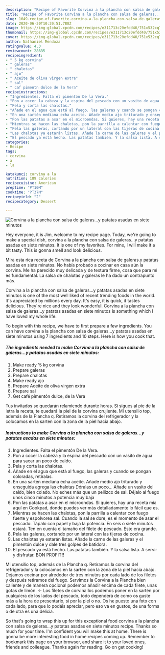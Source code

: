```yaml
---
description: "Recipe of Favorite Corvina a la plancha con salsa de galeras...y patatas asadas en siete minutos"
title: "Recipe of Favorite Corvina a la plancha con salsa de galeras...y patatas asadas en siete minutos"
slug: 1049-recipe-of-favorite-corvina-a-la-plancha-con-salsa-de-galerasy-patatas-asadas-en-siete-minutos
date: 2020-06-30T10:20:51.788Z
image: https://img-global.cpcdn.com/recipes/e311713c20efdd40/751x532cq70/corvina-a-la-plancha-con-salsa-de-galerasy-patatas-asadas-en-siete-minutos-foto-principal.jpg
thumbnail: https://img-global.cpcdn.com/recipes/e311713c20efdd40/751x532cq70/corvina-a-la-plancha-con-salsa-de-galerasy-patatas-asadas-en-siete-minutos-foto-principal.jpg
cover: https://img-global.cpcdn.com/recipes/e311713c20efdd40/751x532cq70/corvina-a-la-plancha-con-salsa-de-galerasy-patatas-asadas-en-siete-minutos-foto-principal.jpg
author: Nathaniel Mendoza
ratingvalue: 4.3
reviewcount: 28635
recipeingredient:
- " 5 kg corvina"
- " galeras"
- " chalotas"
- " ajo"
- " Aceite de oliva virgen extra"
- " sal"
- " caf pimentn dulce de la Vera"
recipeinstructions:
- "Ingredientes. Falta el pimentón De la Vera."
- "Pon a cocer la cabeza y la espina del pescado con un vasito de agua para sacar un poco de caldo."
- "Pela y corta las chalotas."
- "Añade en el agua que está al fuego, las galeras y cuando se pongan coloradas, retíralas."
- "En una sartén mediana echa aceite. Añade medio ajo triturado y enseguida agrega las chalotas Dóralas un poco... Añade un vasito del caldo, bien colado. No eches más que un pellizco de sal. Déjalo al fuego unos cinco minutos a potencia muy baja"
- "Pon las patatas a asar en el microondas. Si quieres, hay una receta mía aquí en Cookpad, donde puedes ver más detalladamente lo fácil que es."
- "Mientras se hacen las chalotas, pon la parrilla a calentar con fuego fuerte y espolvorea sal. Cuando la sal se dore, es el momento de asar el pescado. Tápalo con papel y baja la potencia. En seis o siete minutos estará. Ten en cuenta el tamaño del filete de pescado. Este era grande."
- "Pela las galeras, cortando por un lateral con las tijeras de cocina."
- "Las chalotas ya estarán listas. Añade la carne de las galeras y el pimentón dulce y dale tres golpes de batidora."
- "El pescado ya está hecho. Las patatas también. Y la salsa lista. A servir y disfrutar. BON PROFIT!!"
categories:
- Recipe
tags:
- corvina
- a
- la

katakunci: corvina a la 
nutrition: 189 calories
recipecuisine: American
preptime: "PT10M"
cooktime: "PT37M"
recipeyield: "2"
recipecategory: Dessert

---
```



![Corvina a la plancha con salsa de galeras...y patatas asadas en siete minutos](https://img-global.cpcdn.com/recipes/e311713c20efdd40/751x532cq70/corvina-a-la-plancha-con-salsa-de-galerasy-patatas-asadas-en-siete-minutos-foto-principal.jpg)

Hey everyone, it is Jim, welcome to my recipe page. Today, we're going to make a special dish, corvina a la plancha con salsa de galeras...y patatas asadas en siete minutos. It is one of my favorites. For mine, I will make it a bit tasty. This is gonna smell and look delicious.

Mira esta rica receta de Corvina a la plancha con salsa de galeras.y patatas asadas en siete minutos. No había probado a cocinar en casa aún la corvina. Me ha parecido muy delicada y de textura firme, cosa que para mí es fundamental. La salsa de chalotas y galeras le ha dado un contrapunto más.

Corvina a la plancha con salsa de galeras...y patatas asadas en siete minutos is one of the most well liked of recent trending foods in the world. It's appreciated by millions every day. It's easy, it is quick, it tastes delicious. They're nice and they look wonderful. Corvina a la plancha con salsa de galeras...y patatas asadas en siete minutos is something which I have loved my whole life.


To begin with this recipe, we have to first prepare a few ingredients. You can have corvina a la plancha con salsa de galeras...y patatas asadas en siete minutos using 7 ingredients and 10 steps. Here is how you cook that.

<!--inarticleads1-->

##### The ingredients needed to make Corvina a la plancha con salsa de galeras...y patatas asadas en siete minutos:

1. Make ready  &#39;5 kg corvina
1. Prepare  galeras
1. Prepare  chalotas
1. Make ready  ajo
1. Prepare  Aceite de oliva virgen extra
1. Prepare  sal
1. Get  café pimentón dulce, de la Vera


Tus invitados se quedarán relamiendo durante horas. Si sigues al pie de la letra la receta, te quedará la piel de la corvina crujiente. Mi utensilio top, además de la Plancha q. Retiramos la corvina del refrigerador y la colocamos en la sarten con la zona de la piel hacia abajo. 

<!--inarticleads2-->

##### Instructions to make Corvina a la plancha con salsa de galeras...y patatas asadas en siete minutos:

1. Ingredientes. Falta el pimentón De la Vera.
1. Pon a cocer la cabeza y la espina del pescado con un vasito de agua para sacar un poco de caldo.
1. Pela y corta las chalotas.
1. Añade en el agua que está al fuego, las galeras y cuando se pongan coloradas, retíralas.
1. En una sartén mediana echa aceite. Añade medio ajo triturado y enseguida agrega las chalotas Dóralas un poco... Añade un vasito del caldo, bien colado. No eches más que un pellizco de sal. Déjalo al fuego unos cinco minutos a potencia muy baja
1. Pon las patatas a asar en el microondas. Si quieres, hay una receta mía aquí en Cookpad, donde puedes ver más detalladamente lo fácil que es.
1. Mientras se hacen las chalotas, pon la parrilla a calentar con fuego fuerte y espolvorea sal. Cuando la sal se dore, es el momento de asar el pescado. Tápalo con papel y baja la potencia. En seis o siete minutos estará. Ten en cuenta el tamaño del filete de pescado. Este era grande.
1. Pela las galeras, cortando por un lateral con las tijeras de cocina.
1. Las chalotas ya estarán listas. Añade la carne de las galeras y el pimentón dulce y dale tres golpes de batidora.
1. El pescado ya está hecho. Las patatas también. Y la salsa lista. A servir y disfrutar. BON PROFIT!!


Mi utensilio top, además de la Plancha q. Retiramos la corvina del refrigerador y la colocamos en la sarten con la zona de la piel hacia abajo. Dejamos cocinar por alrededor de tres minutos por cada lado de los filetes y después retiramos del fuego. Servimos la Corvina a la Plancha bien caliente y de manera opcional podemos añadir encima de cada filete, unas gotas de limón. ← Los filetes de corvina los podemos poner en la sartén por cualquiera de los lados del pescado, todo dependerá de como os guste más a la hora de presentarlo, si por la piel o no. Os he puesto una foto con cada lado, para que lo podáis apreciar, pero eso va en gustos, de una forma o de otra es una delicia. 

So that's going to wrap this up for this exceptional food corvina a la plancha con salsa de galeras...y patatas asadas en siete minutos recipe. Thanks so much for your time. I'm confident you will make this at home. There is gonna be more interesting food in home recipes coming up. Remember to bookmark this page on your browser, and share it to your loved ones, friends and colleague. Thanks again for reading. Go on get cooking!
